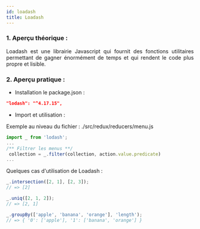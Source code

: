 ```yaml
---
id: loadash
title: Loadash
---
```


### 1. Aperçu théorique :

<p style='text-align: justify;'>Loadash est une librairie Javascript qui fournit des fonctions utilitaires permettant de gagner énormément de temps et qui rendent le code plus propre et lisible.</p>

### 2. Aperçu pratique :

- Installation le package.json :

```json
"lodash": "^4.17.15",
```

- Import et utilisation :

Exemple au niveau du fichier : ./src/redux/reducers/menu.js

```javascript
import _ from 'lodash';
...
/** Filtrer les menus **/
 collection = _.filter(collection, action.value.predicate)
...
```

Quelques cas d'utilisation de Loadash :

```javascript
_.intersection([2, 1], [2, 3]);
// => [2]
```

```javascript
_.uniq([2, 1, 2]);
// => [2, 1]
```

```javascript
_.groupBy(['apple', 'banana', 'orange'], 'length');
// => { '0': ['apple'], '1': ['banana', 'orange'] }
```
